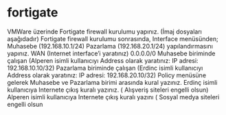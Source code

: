 # fortigate
VMWare üzerinde Fortigate firewall kurulumu yapınız. (İmaj dosyaları aşağıdadır)
Fortigate firewall kurulumu sonrasında, Interface menüsünden;  Muhasebe (192.168.10.1/24)
Pazarlama (192.168.20.1/24)  yapılandırmasını yapınız.
WAN (Internet interface’i yaratınız) 0.0.0.0/0
Muhasebe biriminde çalışan (Alperen isimli kullanıcıyı Address olarak yaratınız: IP adresi:
192.168.10.10/32)
Pazarlama biriminde çalışan (Erdinc isimli kullanıcıyı Address olarak yaratınız: IP adresi:
192.168.20.10/32)
Policy menüsüne gelerek Muhasebe ve Pazarlama birimi arasında kural yazınız.
Erdinç isimli kullanıcıya Internete çıkış kuralı yazınız. ( Alışveriş siteleri engelli olsun)
Alperen isimli kullanıcıya Internete çıkış kuralı yazını ( Sosyal medya siteleri engelli olsun
